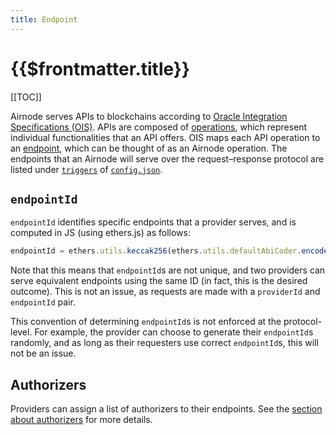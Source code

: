 ```yaml
---
title: Endpoint
---
```


# {{$frontmatter.title}}

[[TOC]]

Airnode serves APIs to blockchains according to [Oracle Integration Specifications (OIS)](/airnode/ois.md).
APIs are composed of [operations](/airnode/ois.md#44-paths), which represent individual functionalities that an API offers.
OIS maps each API operation to an [endpoint](/airnode/ois.md#5-endpoints), which can be thought of as an Airnode operation.
The endpoints that an Airnode will serve over the request–response protocol are listed under [`triggers`](/airnode/config-json.md#triggers) of [`config.json`](/airnode/config-json.md).

## `endpointId`

`endpointId` identifies specific endpoints that a provider serves, and is computed in JS (using ethers.js) as follows:

```js
endpointId = ethers.utils.keccak256(ethers.utils.defaultAbiCoder.encode(['string'], [`${OIS_NAME}/${ENDPOINT_NAME}`]));
```

Note that this means that `endpointId`s are not unique, and two providers can serve equivalent endpoints using the same ID (in fact, this is the desired outcome).
This is not an issue, as requests are made with a `providerId` and `endpointId` pair.

This convention of determining `endpointId`s is not enforced at the protocol-level.
For example, the provider can choose to generate their `endpointId`s randomly, and as long as their requesters use correct `endpointId`s, this will not be an issue.

## Authorizers

Providers can assign a list of authorizers to their endpoints.
See the [section about authorizers](/request-response-protocol/authorizer.md) for more details.
